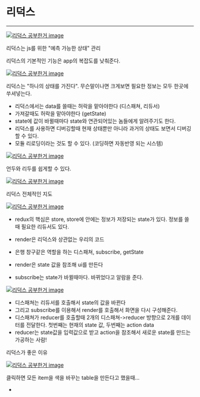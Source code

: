 
# 리덕스
---

[![리덕스 공부한거 image](https://slid-capture.s3.ap-northeast-2.amazonaws.com/public/capture_images/9bb13b7980a2494da57d1d51e66137ab/4c86be8b-58bc-40b7-b158-0e1f3aeb6c88.png)](https://slid.cc/vdocs/9bb13b7980a2494da57d1d51e66137ab?v=098eeb45dd0d4f13acc886375752e810&start=36.560862040531156)


리덕스는 js를 위한 "예측 가능한 상태" 관리


리덕스의 기본적인 기능은 app의 복잡도를 낮춰준다.

[![리덕스 공부한거 image](https://slid-capture.s3.ap-northeast-2.amazonaws.com/public/capture_images/9bb13b7980a2494da57d1d51e66137ab/58bef88f-5c73-480b-a8cd-5965d43aaa26.png)](https://slid.cc/vdocs/9bb13b7980a2494da57d1d51e66137ab?v=098eeb45dd0d4f13acc886375752e810&start=127.9510742336502)


리덕스는 "하나의 상태를 가진다". 무슨말이나면 크게보면 필요한 정보는 모두 한곳에 쑤셔넣는다.




- 리덕스에서는 data를 쓸때는 허락을 맡아야한다 (디스패쳐, 리듀서)
- 가져갈때도 허락을 맡아야한다 (getState)
- state에 값이 바뀔때마다 state와 연관되어있는 놈들에게 알려주기도 한다.
- 리덕스를 사용하면 디버깅할때 현재 상태뿐만 아니라 과거의 상태도 보면서 디버깅 할 수 있다.
- 모듈 리로딩이라는 것도 할 수 있다. (코딩하면 자동반영 되는 시스템)




[![리덕스 공부한거 image](https://slid-capture.s3.ap-northeast-2.amazonaws.com/public/capture_images/9bb13b7980a2494da57d1d51e66137ab/90c852f6-70fe-4ae0-a7d3-6f78cc15a115.png)](https://slid.cc/vdocs/9bb13b7980a2494da57d1d51e66137ab?v=098eeb45dd0d4f13acc886375752e810&start=407.52436092609025)


언두와 리두를 쉽게할 수 있다.




[![리덕스 공부한거 image](https://slid-capture.s3.ap-northeast-2.amazonaws.com/public/capture_images/9bb13b7980a2494da57d1d51e66137ab/2dc874d7-2ac7-4acf-8742-fd37a402d6f1.png)](https://slid.cc/vdocs/9bb13b7980a2494da57d1d51e66137ab?v=b95240b1dd034e439418de149a077a67&start=103.17392512397767)


리덕스 전체적인 지도




[![리덕스 공부한거 image](https://slid-capture.s3.ap-northeast-2.amazonaws.com/public/capture_images/9bb13b7980a2494da57d1d51e66137ab/e477e15a-9356-4d0d-9d3a-0a27b4d236cb.png)](https://slid.cc/vdocs/9bb13b7980a2494da57d1d51e66137ab?v=09bbad02bdcd48eba7d95b823227bd00&start=352.66442692370606)

- redux의 핵심은 store, store에 안에는 정보가 저장되는 state가 있다. 정보를 쓸때 필요한 리듀서도 있다.

- render은 리덕스와 상관없는 우리의 코드
- 은행 창구같은 역할을 하는 디스패쳐, subscribe, getState
- render은 state 값을 참조해 ui를 만든다
- subscribe는 state가 바뀔때마다. 바뀌었다고 알람을 준다.




[![리덕스 공부한거 image](https://slid-capture.s3.ap-northeast-2.amazonaws.com/public/capture_images/9bb13b7980a2494da57d1d51e66137ab/01e50455-5ae6-4255-a824-0171eae8660f.png)](https://slid.cc/vdocs/9bb13b7980a2494da57d1d51e66137ab?v=28a96e3e32cf44bb85108a5a1de69313&start=78.84624589318848)

- 디스패쳐는 리듀서를 호출해서 state의 값을 바뀐다
- 그리고 subscribe를 이용해서 render를 호출해서 화면을 다시 구성해준다.
- 디스패쳐가 reducer를 호출할때 2개의 디스패쳐->reducer 방향으로 2개를 데이터를 전달한다. 첫번째는 현재의 state 값, 두번째는 action data
- reducer는 state값을 입력값으로 받고 action을 참조해서 새로운 state를 만드는 가공하는 사람!





리덕스가 좋은 이유

[![리덕스 공부한거 image](https://slid-capture.s3.ap-northeast-2.amazonaws.com/public/capture_images/9bb13b7980a2494da57d1d51e66137ab/a623c61b-8ca0-4b91-8b36-dbe810c2c7ca.png)](https://slid.cc/vdocs/9bb13b7980a2494da57d1d51e66137ab?v=221ca3ab0e634a6e8f48888b28b65b1b&start=92.56872899761582)


클릭하면 모든 item을 색을 바꾸는 table을 만든다고 했을때...

- 
